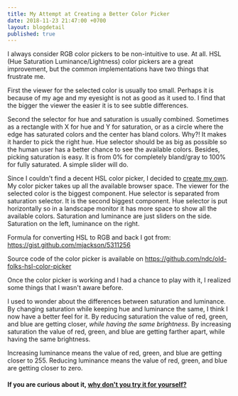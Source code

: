 ```yaml
---
title: My Attempt at Creating a Better Color Picker
date: 2018-11-23 21:47:00 +0700
layout: blogdetail
published: true
---
```


I always consider RGB color pickers to be non-intuitive to use. At all. HSL (Hue Saturation Luminance/Lightness) color pickers are a great improvement, but the common implementations have two things that frustrate me.

First the viewer for the selected color is usually too small. Perhaps it is because of my age and my eyesight is not as good as it used to. I find that the bigger the viewer the easier it is to see subtle differences.

Second the selector for hue and saturation is usually combined. Sometimes as a rectangle with X for hue and Y for saturation, or as a circle where the edge has saturated colors and the center has bland colors. Why?! It makes it harder to pick the right hue. Hue selector should be as big as possible so the human user has a better chance to see the available colors. Besides, picking saturation is easy. It is from 0% for completely bland/gray to 100% for fully saturated. A simple slider will do.

Since I couldn't find a decent HSL color picker, I decided to [create my own]({{site.url}}/apps/colorpicker/). My color picker takes up all the available browser space. The viewer for the selected color is the biggest component. Hue selector is separated from saturation selector. It is the second biggest component. Hue selector is put horizontally so in a landscape monitor it has more space to show all the available colors. Saturation and luminance are just sliders on the side. Saturation on the left, luminance on the right.

Formula for converting HSL to RGB and back I got from: https://gist.github.com/mjackson/5311256

Source code of the color picker is available on https://github.com/ndc/old-folks-hsl-color-picker

Once the color picker is working and I had a chance to play with it, I realized some things that I wasn't aware before.

I used to wonder about the differences between saturation and luminance. By changing saturation while keeping hue and luminance the same, I think I now have a better feel for it. By reducing saturation the value of red, green, and blue are getting closer, _while having the same brightness_. By increasing saturation the value of red, green, and blue are getting farther apart, while having the same brightness.

Increasing luminance means the value of red, green, and blue are getting closer to 255. Reducing luminance means the value of red, green, and blue are getting closer to zero.

#### If you are curious about it, [why don't you try it for yourself?]({{site.url}}/apps/colorpicker/)